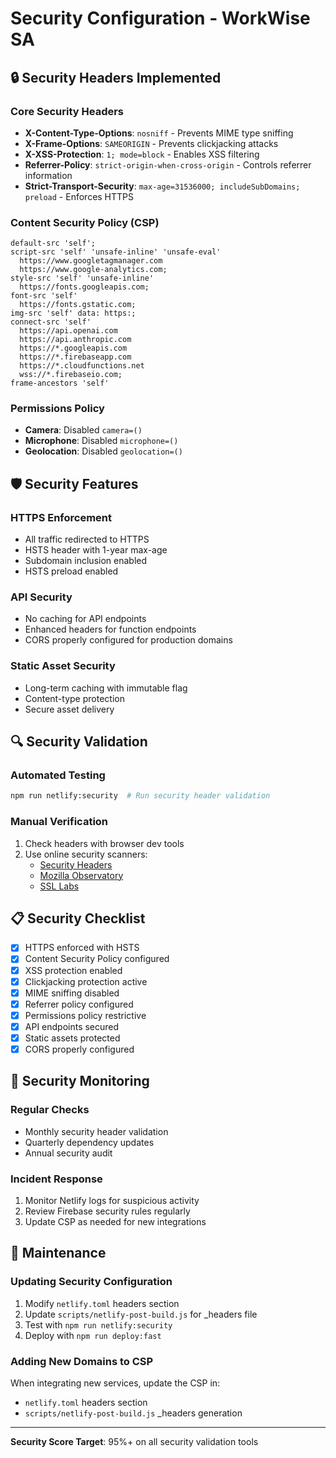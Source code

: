 # Security Configuration - WorkWise SA

## 🔒 Security Headers Implemented

### Core Security Headers
- **X-Content-Type-Options**: `nosniff` - Prevents MIME type sniffing
- **X-Frame-Options**: `SAMEORIGIN` - Prevents clickjacking attacks
- **X-XSS-Protection**: `1; mode=block` - Enables XSS filtering
- **Referrer-Policy**: `strict-origin-when-cross-origin` - Controls referrer information
- **Strict-Transport-Security**: `max-age=31536000; includeSubDomains; preload` - Enforces HTTPS

### Content Security Policy (CSP)
```
default-src 'self';
script-src 'self' 'unsafe-inline' 'unsafe-eval' 
  https://www.googletagmanager.com 
  https://www.google-analytics.com;
style-src 'self' 'unsafe-inline' 
  https://fonts.googleapis.com;
font-src 'self' 
  https://fonts.gstatic.com;
img-src 'self' data: https:;
connect-src 'self' 
  https://api.openai.com 
  https://api.anthropic.com 
  https://*.googleapis.com 
  https://*.firebaseapp.com 
  https://*.cloudfunctions.net 
  wss://*.firebaseio.com;
frame-ancestors 'self'
```

### Permissions Policy
- **Camera**: Disabled `camera=()`
- **Microphone**: Disabled `microphone=()`
- **Geolocation**: Disabled `geolocation=()`

## 🛡️ Security Features

### HTTPS Enforcement
- All traffic redirected to HTTPS
- HSTS header with 1-year max-age
- Subdomain inclusion enabled
- HSTS preload enabled

### API Security
- No caching for API endpoints
- Enhanced headers for function endpoints
- CORS properly configured for production domains

### Static Asset Security
- Long-term caching with immutable flag
- Content-type protection
- Secure asset delivery

## 🔍 Security Validation

### Automated Testing
```bash
npm run netlify:security  # Run security header validation
```

### Manual Verification
1. Check headers with browser dev tools
2. Use online security scanners:
   - [Security Headers](https://securityheaders.com/)
   - [Mozilla Observatory](https://observatory.mozilla.org/)
   - [SSL Labs](https://www.ssllabs.com/ssltest/)

## 📋 Security Checklist

- [x] HTTPS enforced with HSTS
- [x] Content Security Policy configured
- [x] XSS protection enabled
- [x] Clickjacking protection active
- [x] MIME sniffing disabled
- [x] Referrer policy configured
- [x] Permissions policy restrictive
- [x] API endpoints secured
- [x] Static assets protected
- [x] CORS properly configured

## 🚨 Security Monitoring

### Regular Checks
- Monthly security header validation
- Quarterly dependency updates
- Annual security audit

### Incident Response
1. Monitor Netlify logs for suspicious activity
2. Review Firebase security rules regularly
3. Update CSP as needed for new integrations

## 🔧 Maintenance

### Updating Security Configuration
1. Modify `netlify.toml` headers section
2. Update `scripts/netlify-post-build.js` for _headers file
3. Test with `npm run netlify:security`
4. Deploy with `npm run deploy:fast`

### Adding New Domains to CSP
When integrating new services, update the CSP in:
- `netlify.toml` headers section
- `scripts/netlify-post-build.js` _headers generation

---

**Security Score Target**: 95%+ on all security validation tools